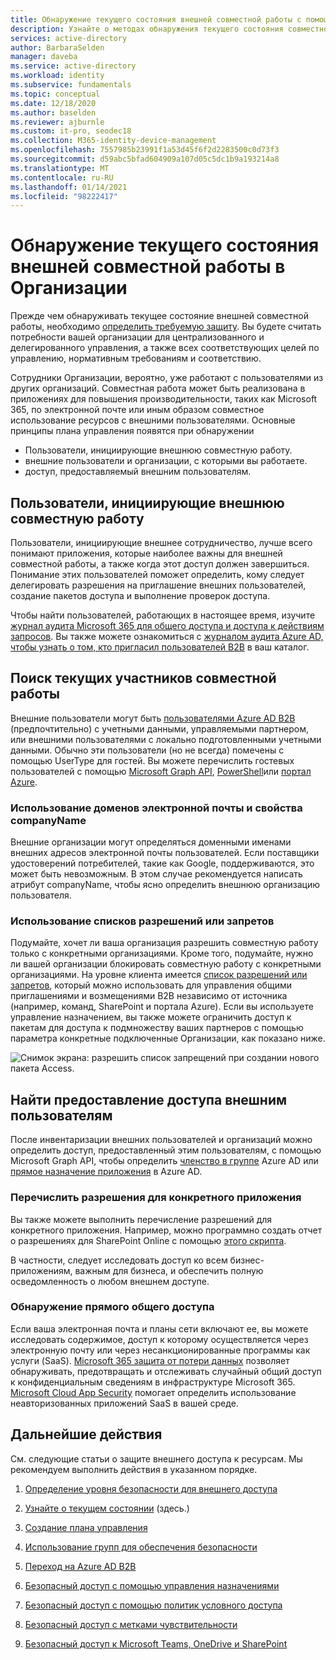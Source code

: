 ```yaml
---
title: Обнаружение текущего состояния внешней совместной работы с помощью Azure Active Directory
description: Узнайте о методах обнаружения текущего состояния совместной работы.
services: active-directory
author: BarbaraSelden
manager: daveba
ms.service: active-directory
ms.workload: identity
ms.subservice: fundamentals
ms.topic: conceptual
ms.date: 12/18/2020
ms.author: baselden
ms.reviewer: ajburnle
ms.custom: it-pro, seodec18
ms.collection: M365-identity-device-management
ms.openlocfilehash: 7557985b23991f1a53d45f6f2d2283500c0d73f3
ms.sourcegitcommit: d59abc5bfad604909a107d05c5dc1b9a193214a8
ms.translationtype: MT
ms.contentlocale: ru-RU
ms.lasthandoff: 01/14/2021
ms.locfileid: "98222417"
---
```

# <a name="discover-the-current-state-of-external-collaboration-in-your-organization"></a>Обнаружение текущего состояния внешней совместной работы в Организации 

Прежде чем обнаруживать текущее состояние внешней совместной работы, необходимо [определить требуемую защиту](1-secure-access-posture.md). Вы будете считать потребности вашей организации для централизованного и делегированного управления, а также всех соответствующих целей по управлению, нормативным требованиям и соответствию. 

Сотрудники Организации, вероятно, уже работают с пользователями из других организаций. Совместная работа может быть реализована в приложениях для повышения производительности, таких как Microsoft 365, по электронной почте или иным образом совместное использование ресурсов с внешними пользователями. Основные принципы плана управления появятся при обнаружении 
*   Пользователи, инициирующие внешнюю совместную работу.
*   внешние пользователи и организации, с которыми вы работаете.
*   доступ, предоставляемый внешним пользователям.


## <a name="users-initiating-external-collaboration"></a>Пользователи, инициирующие внешнюю совместную работу

Пользователи, инициирующие внешнее сотрудничество, лучше всего понимают приложения, которые наиболее важны для внешней совместной работы, а также когда этот доступ должен завершиться. Понимание этих пользователей поможет определить, кому следует делегировать разрешения на приглашение внешних пользователей, создание пакетов доступа и выполнение проверок доступа.

Чтобы найти пользователей, работающих в настоящее время, изучите [журнал аудита Microsoft 365 для общего доступа и доступа к действиям запросов](https://docs.microsoft.com/microsoft-365/compliance/search-the-audit-log-in-security-and-compliance?view=o365-worldwide#sharing-and-access-request-activities). Вы также можете ознакомиться с [журналом аудита Azure AD, чтобы узнать о том, кто пригласил пользователей B2B](../external-identities/auditing-and-reporting.md) в ваш каталог.

## <a name="find-current-collaboration-partners"></a>Поиск текущих участников совместной работы

Внешние пользователи могут быть [пользователями Azure AD B2B](../external-identities/what-is-b2b.md) (предпочтительно) с учетными данными, управляемыми партнером, или внешними пользователями с локально подготовленными учетными данными. Обычно эти пользователи (но не всегда) помечены с помощью UserType для гостей. Вы можете перечислить гостевых пользователей с помощью [Microsoft Graph API](https://docs.microsoft.com/graph/api/user-list?view=graph-rest-1.0&tabs=http), [PowerShell](https://docs.microsoft.com/graph/api/user-list?view=graph-rest-1.0&tabs=http)или [портал Azure](../enterprise-users/users-bulk-download.md).

### <a name="use-email-domains-and-companyname-property"></a>Использование доменов электронной почты и свойства companyName

Внешние организации могут определяться доменными именами внешних адресов электронной почты пользователей. Если поставщики удостоверений потребителей, такие как Google, поддерживаются, это может быть невозможным. В этом случае рекомендуется написать атрибут companyName, чтобы ясно определить внешнюю организацию пользователя.

### <a name="use-allow-or-deny-lists"></a>Использование списков разрешений или запретов

Подумайте, хочет ли ваша организация разрешить совместную работу только с конкретными организациями. Кроме того, подумайте, нужно ли вашей организации блокировать совместную работу с конкретными организациями.  На уровне клиента имеется [список разрешений или запретов](../external-identities/allow-deny-list.md), который можно использовать для управления общими приглашениями и возмещениями B2B независимо от источника (например, команд, SharePoint и портала Azure).
Если вы используете управление назначением, вы также можете ограничить доступ к пакетам для доступа к подмножеству ваших партнеров с помощью параметра конкретные подключенные Организации, как показано ниже.


![Снимок экрана: разрешить список запрещений при создании нового пакета Access.](media/secure-external-access/2-new-access-package.png)


## <a name="find-access-being-granted-to-external-users"></a>Найти предоставление доступа внешним пользователям

После инвентаризации внешних пользователей и организаций можно определить доступ, предоставленный этим пользователям, с помощью Microsoft Graph API, чтобы определить [членство в группе](https://docs.microsoft.com/graph/api/resources/groups-overview?view=graph-rest-1.0) Azure AD или [прямое назначение приложения](https://docs.microsoft.com/graph/api/resources/approleassignment?view=graph-rest-1.0) в Azure AD.


### <a name="enumerate-application-specific-permissions"></a>Перечислить разрешения для конкретного приложения

Вы также можете выполнить перечисление разрешений для конкретного приложения. Например, можно программно создать отчет о разрешениях для SharePoint Online с помощью [этого скрипта](https://gallery.technet.microsoft.com/office/SharePoint-Online-c9ec4f64).

В частности, следует исследовать доступ ко всем бизнес-приложениям, важным для бизнеса, и обеспечить полную осведомленность о любом внешнем доступе.

### <a name="detect-ad-hoc-sharing"></a>Обнаружение прямого общего доступа
Если ваша электронная почта и планы сети включают ее, вы можете исследовать содержимое, доступ к которому осуществляется через электронную почту или через несанкционированные программы как услуги (SaaS). [Microsoft 365 защита от потери данных](https://docs.microsoft.com/microsoft-365/compliance/data-loss-prevention-policies?view=o365-worldwide) позволяет обнаруживать, предотвращать и отслеживать случайный общий доступ к конфиденциальным сведениям в инфраструктуре Microsoft 365. [Microsoft Cloud App Security](https://www.microsoft.com/microsoft-365/enterprise-mobility-security/cloud-app-security) помогает определить использование неавторизованных приложений SaaS в вашей среде.

## <a name="next-steps"></a>Дальнейшие действия

См. следующие статьи о защите внешнего доступа к ресурсам. Мы рекомендуем выполнить действия в указанном порядке.

1. [Определение уровня безопасности для внешнего доступа](1-secure-access-posture.md)

2. [Узнайте о текущем состоянии](2-secure-access-current-state.md) (здесь.)

3. [Создание плана управления](3-secure-access-plan.md)

4. [Использование групп для обеспечения безопасности](4-secure-access-groups.md)

5. [Переход на Azure AD B2B](5-secure-access-b2b.md)

6. [Безопасный доступ с помощью управления назначениями](6-secure-access-entitlement-managment.md)

7. [Безопасный доступ с помощью политик условного доступа](7-secure-access-conditional-access.md)

8. [Безопасный доступ с метками чувствительности](8-secure-access-sensitivity-labels.md)

9. [Безопасный доступ к Microsoft Teams, OneDrive и SharePoint](9-secure-access-teams-sharepoint.md)
